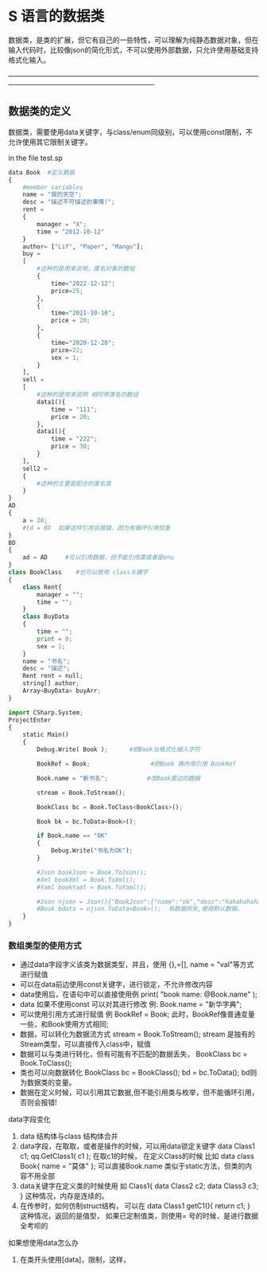 # S 语言的数据类
数据类，是类的扩展，但它有自己的一些特性，可以理解为纯静态数据对象，但在输入代码时，比较像json的简化形式，不可以使用外部数据，只允许使用基础支持格式化输入。

—————————————————————————————————————————————————————————

## 数据类的定义 
数据类，需要使用data关键字，与class/enum同级别，可以使用const限制，不允许使用其它限制关键字。

in the file test.sp
```python
data Book  #定义数据
{
    #member variables
    name = "我的天空";
    desc = "描述不可描述的事情!";
    rent = 
    { 
        manager = "X"; 
        time = "2012-10-12"
    }
    author= ["Lif", "Paper", "Mango"];
    buy = 
    [
        #这种的是用来说明，匿名对象的数组
        {
            time="2022-12-12"; 
            price=25;
        },
        {
            time="2021-10-10"; 
            price = 20;
        },
        {
            time="2020-12-20"; 
            price=22;
            sex = 1;
        }
    ],
    sell =
    [
        #这种的是用来说明 相同带类名的数组
        data1(){
            time = "111";
            price = 20;
        },
        data1(){
            time = "222";
            price = 30;
        }
    ],
    sell2 = 
    {
        #这种的主要是配合的匿名类
    } 
}
AD
{
    a = 20;
    #td = BD  如果这样引用会报错，因为有循环引用现象
}
BD 
{
    ad = AD     #可以引用数据，但不能引用类或者是enu
}
class BookClass    #也可以使用 class关键字
{
    class Rent{
        manager = "";
        time = "";
    }
    class BuyData
    {
        time = "";
        print = 0;
        sex = 1;
    }
    name = "书名";
    desc = "描述";
    Rent rent = null;
    string[] author;
    Array<BuyData> buyArr;
}

import CSharp.System;
ProjectEnter
{
    static Main()
    {
        Debug.Write( Book );      #把Book当格式化输入字符

        BookRef = Book;                 #把Book 再作用引用 BookRef

        Book.name = "新书名";           #改Book里边的数据

        stream = Book.ToStream();

        BookClass bc = Book.ToClass<BookClass>();

        Book bk = bc.ToData<Book>();

        if Book.name == "OK" 
        {
            Debug.Write("书名为OK");
        }    

        #Json bookJson = Book.ToJson();
        #Xml bookXml = Book.ToXml();
        #Yaml bookYaml = Book.ToYaml();

        #Json njson = Json(){"BookJson":{"name":"ok","desc":"hahahahaha"}};
        #Book bdata = njson.ToData<Book>();  有数据损失,使用默认数据。
    }
}
```
### 数组类型的使用方式
- 通过data字段字义该类为数据类型，并且，使用 {},=[], name = "val"等方式进行赋值
- 可以在data前边使用const关键字，进行锁定，不允许修改内容
- data使用后，在语句中可以直接使用例   print( "book name: @Book.name" ); 
- data 如果不使用const 可以对其进行修改 例: Book.name = "新华字典";
- 可以使用引用方式进行赋值 例  BookRef = Book; 此时，BookRef像普通变量一些，和Book使用方式相同;
- 数据，可以转化为数据流方式 stream = Book.ToStream();  stream 是独有的Stream类型，可以直接传入class中，赋值
- 数据可以与类进行转化，但有可能有不匹配的数据丢失， BookClass bc = Book.ToClass<BookClass>(); 
- 类也可以向数据转化 BookClass bc = BookClass(); bd = bc.ToData<Book>(); bd则为数据类的变量。
- 数据在定义时候，可以引用其它数据,但不能引用类与枚举，但不能循环引用，否则会报错! 


data字段变化
1. data 结构体与class 结构体合并
2. data字段，在取取，或者是操作的时候，可以用data锁定关键字   data Class1 c1;   qq.GetClass1( c1 ); 在取c1的时候，   在定义Class的时候  比如 data class Book{ name = "莫体" };  可以直接Book.name 类似于static方法，但类的内容不用全部
3. data关键字在定义类的时候使用 如   Class1{ data Class2 c2; data Class3 c3; } 这种情况，内存是连续的。
4. 在传参时，如何仿制struct结构， 可以在 data Class1 getC1(){ return c1; } 这种情况，返回的是值型，  如果已定制值类，则使用= 号的时候，是进行数据全考呗的

如果想使用data怎么办
1. 在类开头使用[data]，限制，这样，